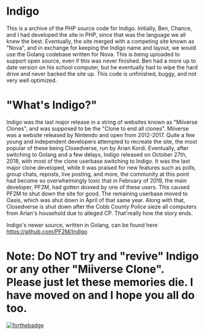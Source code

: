 # **Indigo**

This is a archive of the PHP source code for Indigo. Initially, Ben, Chance, and I had developed the site in PHP, since that was the language we all knew the best. Eventually, the site merged with a competing site known as "Nova", and in exchange for keeping the Indigo name and layout, we would use the Golang codebase written for Nova. This is being uploaded to support open source, even if this was never finished. Ben had a more up to date version on his school computer, but he eventually had to wipe the hard drive and never backed the site up. This code is unfinished, buggy, and not very well optimized.

# **"What's Indigo?"**

Indigo was the last major release in a string of websites known as "Miiverse Clones", and was supposed to be the "Clone to end all clones". Miiverse was a website released by Nintendo and open from 2012-2017. Quite a few young and independent developers attempted to recreate the site, the most popular of these being Closedverse, run by Arian Kordi. Eventually, after switching to Golang and a few delays, Indigo released on October 27th, 2018, with most of the clone userbase switching to Indigo. It was the last major clone developed, while it was praised for new features such as polls, group chats, reposts, live posting, and more, the community at this point had become so overwhelmingly toxic that in February of 2019, the main developer, PF2M, had gotten doxxed by one of these users. This caused PF2M to shut down the site for good. The remaining userbase moved to Oasis, which was shut down in April of that same year. Along with that, Closedverse is shut down after the Cobb County Police sieze all computers from Arian's household due to alleged CP. That'really how the story ends. 


Indigo's newer source, written in Golang, can be found here https://github.com/PF2M/Indigo

# Note: Do NOT try and "revive" Indigo or any other "Miiverse Clone". Please just let these memories die. I have moved on and I hope you all do too. 

[![forthebadge](https://forthebadge.com/images/badges/you-didnt-ask-for-this.svg)](https://forthebadge.com)
